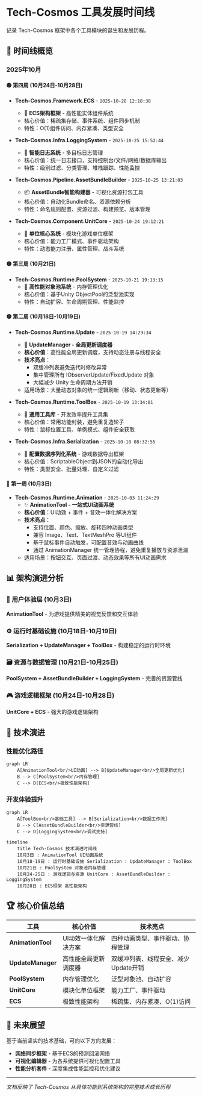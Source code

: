 # Tech-Cosmos 工具发展时间线

记录 Tech-Cosmos 框架中各个工具模块的诞生和发展历程。

## 📅 时间线概览

### 2025年10月

#### 🟢 第四周 (10月24日-10月28日)
- **Tech-Cosmos.Framework.ECS** - `2025-10-28 12:18:38`
  - 🎯 **ECS架构框架** - 高性能实体组件系统
  - 核心价值：稀疏集存储、事件系统、组件同步机制
  - 特性：O(1)组件访问、内存紧凑、类型安全

- **Tech-Cosmos.Infra.LoggingSystem** - `2025-10-25 15:52:44`
  - 📝 **智能日志系统** - 多目标日志管理
  - 核心价值：统一日志接口，支持控制台/文件/网络/数据库输出
  - 特性：级别过滤、分类管理、堆栈跟踪、性能监控

- **Tech-Cosmos.Pipeline.AssetBundleBuilder** - `2025-10-25 13:21:03`
  - 📦 **AssetBundle智能构建器** - 可视化资源打包工具
  - 核心价值：自动化Bundle命名、资源依赖分析
  - 特性：命名规则配置、资源过滤、构建预览、版本管理

- **Tech-Cosmos.Component.UnitCore** - `2025-10-24 19:12:21`
  - 👥 **单位核心系统** - 模块化游戏单位框架
  - 核心价值：能力工厂模式、事件驱动架构
  - 特性：动态能力注册、属性管理、战斗系统

#### 🟡 第三周 (10月21日)
- **Tech-Cosmos.Runtime.PoolSystem** - `2025-10-21 19:13:15`
  - 🎯 **高性能对象池系统** - 内存管理优化
  - 核心价值：基于Unity ObjectPool的泛型池实现
  - 特性：自动扩容、生命周期管理、性能监控

#### 🟡 第二周 (10月18日-10月19日)
- **Tech-Cosmos.Runtime.Update** - `2025-10-19 14:29:34`
  - 🔄 **UpdateManager - 全局更新调度器**
  - **核心价值**：高性能全局更新调度，支持动态注册与线程安全
  - **技术亮点**：
    - 双缓冲列表避免迭代时修改异常
    - 集中管理所有 IObserverUpdate/FixedUpdate 对象
    - 大幅减少 Unity 生命周期方法开销
  - 适用场景：大量动态对象的统一逻辑刷新（移动、状态更新等）

- **Tech-Cosmos.Runtime.ToolBox** - `2025-10-19 13:34:01`
  - 🧰 **通用工具库** - 开发效率提升工具集
  - 核心价值：常用功能封装，避免重复造轮子
  - 特性：鼠标位置工具、单例模式、组件安全获取

- **Tech-Cosmos.Infra.Serialization** - `2025-10-18 08:32:55`
  - 💾 **配置数据序列化系统** - 游戏数据导出框架
  - 核心价值：ScriptableObject到JSON的自动化导出
  - 特性：类型安全、批量处理、自定义过滤

#### 🔵 第一周 (10月3日)
- **Tech-Cosmos.Runtime.Animation** - `2025-10-03 11:24:29`
  - ✨ **AnimationTool - 一站式UI动画系统**
  - **核心价值**：UI动效 + 事件 + 音效一体化解决方案
  - **技术亮点**：
    - 支持位置、颜色、缩放、旋转四种动画类型
    - 兼容 Image、Text、TextMeshPro 等UI组件
    - 基于鼠标事件自动触发，可配置音效与动画曲线
    - 通过 AnimationManager 统一管理协程，避免重复播放与资源泄漏
  - 适用场景：按钮交互、页面过渡、动态效果等所有UI动画需求

## 📊 架构演进分析

### 🎨 用户体验层 (10月3日)
**AnimationTool** - 为游戏提供精美的视觉反馈和交互体验

### ⚙️ 运行时基础设施 (10月18日-10月19日)
**Serialization + UpdateManager + ToolBox** - 构建稳定的运行时环境

### 🗃️ 资源与数据管理 (10月21日-10月25日)
**PoolSystem + AssetBundleBuilder + LoggingSystem** - 完善的资源管线

### 🎮 游戏逻辑框架 (10月24日-10月28日)  
**UnitCore + ECS** - 强大的游戏逻辑架构

## 🚀 技术演进

### 性能优化路径
```mermaid
graph LR
    A[AnimationTool<br/>UI动画] --> B[UpdateManager<br/>全局更新优化]
    B --> C[PoolSystem<br/>内存管理]
    C --> D[ECS<br/>极致性能架构]
```
### 开发体验提升
```mermaid
graph LR
    A[ToolBox<br/>基础工具] --> B[Serialization<br/>数据工作流]
    B --> C[AssetBundleBuilder<br/>资源管线]
    C --> D[LoggingSystem<br/>调试支持]
```
```mermaid
timeline
    title Tech-Cosmos 技术演进时间线
    10月3日 : AnimationTool UI动画系统
    10月18-19日 : 运行时基础设施 Serialization : UpdateManager : ToolBox
    10月21日 : PoolSystem 对象池内存管理
    10月24-25日 : 游戏逻辑与资源 UnitCore : AssetBundleBuilder : LoggingSystem
    10月28日 : ECS框架 高性能架构
```
## 🏆 核心价值总结

| 工具 | 核心价值 | 技术亮点 |
|------|----------|----------|
| **AnimationTool** | UI动效一体化解决方案 | 四种动画类型、事件驱动、协程管理 |
| **UpdateManager** | 高性能全局更新调度器 | 双缓冲列表、线程安全、减少Update开销 |
| **PoolSystem** | 内存管理优化 | 泛型对象池、自动扩容 |
| **UnitCore** | 模块化单位框架 | 能力工厂、事件驱动 |
| **ECS** | 极致性能架构 | 稀疏集、内存紧凑、O(1)访问 |

## 🔮 未来展望

基于当前坚实的技术基础，可向以下方向发展：
- **网络同步框架** - 基于ECS的预测回滚网络
- **可视化编辑器** - 为各系统提供可视化配置工具
- **性能分析套件** - 深度集成性能监控和优化建议

---

*文档反映了 Tech-Cosmos 从具体功能到系统架构的完整技术成长历程*